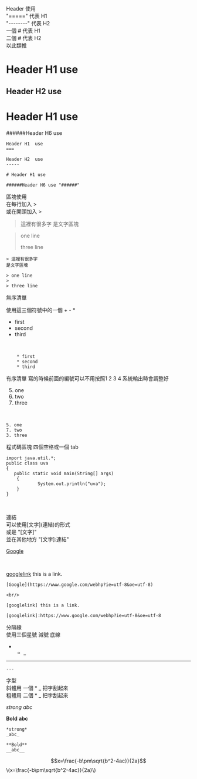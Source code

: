 
Header 使用 <br/>
"====="  代表 H1 <br/>
"--------"  代表 H2 <br/>
一個 # 代表 H1 <br />
二個 # 代表 H2 <br />
以此類推

Header H1  use
===

Header H2  use
-----

# Header H1 use

######Header H6 use

    Header H1  use
    ===

    Header H2  use
    -----

    # Header H1 use

    ######Header H6 use "######"

區塊使用 <br/>
在每行加入 > <br/>
或在開頭加入 > <br/>

> 這裡有很多字
是文字區塊

> one line
>
> three line

    > 這裡有很多字
    是文字區塊

    > one line
    >
    > three line



無序清單

使用這三個符號中的一個 +  -   *


* first
* second
* third
<br/>

        * first
        * second
        * third

有序清單
寫的時候前面的編號可以不用按照1 2 3 4
系統輸出時會調整好

5. one
7. two
3. three

<br/>

    5. one
    7. two
    3. three

程式碼區塊
四個空格或一個 tab 
    
    import java.util.*;
    public class uva
    {
       public static void main(String[] args)
        {
                System.out.println("uva");       
        }    
    }
  
<br/>

連結<br/>
可以使用\[文字](連結)的形式<br/>
或是 "[文字]"  <br/>
並在其他地方 "[文字]:連結" <br/>

[Google](https://www.google.com/webhp?ie=utf-8&oe=utf-8)

<br/>

[googlelink] this is a link.

[googlelink]:https://www.google.com/webhp?ie=utf-8&oe=utf-8

    [Google](https://www.google.com/webhp?ie=utf-8&oe=utf-8)

    <br/>

    [googlelink] this is a link.

    [googlelink]:https://www.google.com/webhp?ie=utf-8&oe=utf-8


分隔線<br/>
使用三個星號 減號 底線<br/>
 *  -  _<br/>

---

    --- 

字型<br/>
斜體用 一個 *  _ 把字刮起來<br/>
粗體用 二個 *  _ 把字刮起來<br/>

*strong*
_abc_

**Bold**
__abc__

    *strong*
    _abc_

    **Bold**
    __abc__

$$x=\frac{-b\pm\sqrt{b^2-4ac}}{2a}$$
\\(x=\frac{-b\pm\sqrt{b^2-4ac}}{2a}\\)
<script type="text/javascript" src="http://cdn.mathjax.org/mathjax/latest/MathJax.js?config=default"></script>
